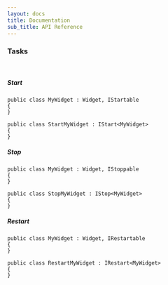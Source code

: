 ```yaml
---
layout: docs
title: Documentation
sub_title: API Reference
---
```


### Tasks

<br/>

##### Start

```
public class MyWidget : Widget, IStartable
{
}
```

```
public class StartMyWidget : IStart<MyWidget>
{
}
```

##### Stop

```
public class MyWidget : Widget, IStoppable
{
}
```

```
public class StopMyWidget : IStop<MyWidget>
{
}
```

##### Restart

```
public class MyWidget : Widget, IRestartable
{
}
```

```
public class RestartMyWidget : IRestart<MyWidget>
{
}
```
